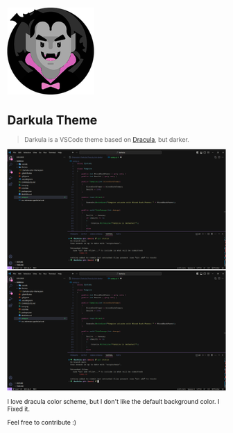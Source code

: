 ![Icon](https://github.com/JorgeDorio/darkula/blob/main/icon.png?raw=true)

# Darkula Theme

> Darkula is a VSCode theme based on [Dracula](https://github.com/dracula/visual-studio-code), but darker.

![General screenshot](https://github.com/JorgeDorio/darkula/blob/main/screenshot-general.png?raw=true)
![Code screenshot](https://github.com/JorgeDorio/darkula/blob/main/screenshot-general.png?raw=true)

I love dracula color scheme, but I don't like the default background color. I Fixed it.

Feel free to contribute :)